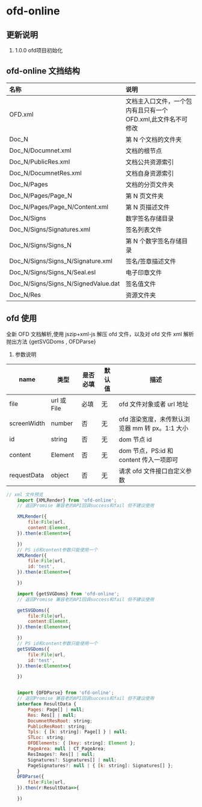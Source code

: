 # ofd-online

## 更新说明

1. 1.0.0 ofd项目初始化


## ofd-online 文挡结构

| 名称                                | 说明                                                          |
| :---------------------------------- | :------------------------------------------------------------ |
| OFD.xml                             | 文档主入口文件，一个包内有且只有一个 OFD.xml,此文件名不可修改 |
| Doc_N                               | 第 N 个文档的文件夹                                           |
| Doc_N/Documnet.xml                  | 文档的根节点                                                  |
| Doc_N/PublicRes.xml                 | 文档公共资源索引                                              |
| Doc_N/DocumnetRes.xml               | 文档自身资源索引                                              |
| Doc_N/Pages                         | 文档的分页文件夹                                              |
| Doc_N/Pages/Page_N                  | 第 N 页文件夹                                                 |
| Doc_N/Pages/Page_N/Content.xml      | 第 N 页描述文件                                               |
| Doc_N/Signs                         | 数字签名存储目录                                              |
| Doc_N/Signs/Signatures.xml          | 签名列表文件                                                  |
| Doc_N/Signs/Signs_N                 | 第 N 个数字签名存储目录                                       |
| Doc_N/Signs/Signs_N/Signature.xml   | 签名/签章描述文件                                             |
| Doc_N/Signs/Signs_N/Seal.esl        | 电子印章文件                                                  |
| Doc_N/Signs/Signs_N/SignedValue.dat | 签名值文件                                                    |
| Doc_N/Res                           | 资源文件夹                                                    |

## ofd 使用

全新 OFD 文档解析,使用 jszip+xml-js 解压 ofd 文件，以及对 ofd 文件 xml 解析
抛出方法 {getSVGDoms , OFDParse}

1. 参数说明

| name        | 类型        | 是否必填 | 默认值 | 描述                                            |
| ----------- | ----------- | -------- | ------ | ----------------------------------------------- |
| file        | url 或 File | 必填     | 无     | ofd 文件对象或者 url 地址                       |
| screenWidth | number      | 否       | 无     | ofd 渲染宽度，未传默认浏览器 mm 转 px。1:1 大小 |
| id          | string      | 否       | 无     | dom 节点 id                                     |
| content     | Element     | 否       | 无     | dom 节点，PS:id 和 content 传入一项即可         |
| requestData | object      | 否       | 无     | 请求 ofd 文件接口自定义参数                     |

```javascript
// xml 文件预览
    import {XMLRender} from 'ofd-online';
    // 返回Promise 兼容老的API回调success和fail 但不建议使用

    XMLRender({
        file:File|url,
        content:Element,
    }).then(e:Element=>{

    })
    // PS id和content参数只能使用一个
    XMLRender({
        file:File|url,
        id:'test',
    }).then(e:Element=>{

    })
```

```javascript
    import {getSVGDoms} from 'ofd-online';
    // 返回Promise 兼容老的API回调success和fail 但不建议使用

    getSVGDoms({
        file:File|url,
        content:Element,
    }).then(e:Element=>{

    })
    // PS id和content参数只能使用一个
    getSVGDoms({
        file:File|url,
        id:'test',
    }).then(e:Element=>{

    })
```

```javascript

    import {OFDParse} from 'ofd-online';
    // 返回Promise 兼容老的API回调success和fail 但不建议使用
    interface ResultData {
        Pages: Page[] | null;
        Res: Res[] | null;
        DocumnetResRoot: string;
        PublicResRoot: string;
        Tpls: { [k: string]: Page[] } | null;
        STLoc: string;
        OFDElements: { [key: string]: Element };
        PageArea: null | CT_PageArea;
        ResImages?: Res[] | null;
        Signatures?: Signatures[] | null;
        PageSignatures?: null | { [k: string]: Signatures[] };
    }
    OFDParse({
        file:File|url,
    }).then(r:ResultData=>{

    })
```

